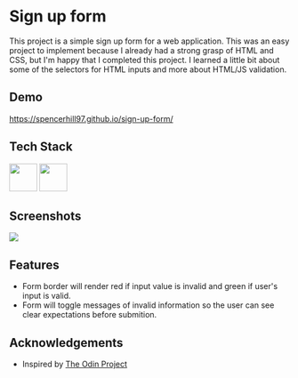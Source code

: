 
# Sign up form

This project is a simple sign up form for a web application. This was an easy project to implement because I already had a strong grasp of HTML and CSS, but I'm happy that I completed this project. I learned a little bit about some of the selectors for HTML inputs and more about HTML/JS validation.
## Demo

https://spencerhill97.github.io/sign-up-form/


## Tech Stack

<div align="left">
<img src="https://cdn.jsdelivr.net/gh/devicons/devicon/icons/html5/html5-original.svg" width="50" height="50"/>
<img src="https://cdn.jsdelivr.net/gh/devicons/devicon/icons/css3/css3-original.svg" width="50" height="50" />
          


## Screenshots

<img src="https://github.com/spencerhill97/sign-up-form/assets/113248092/7cb2636d-edc7-4e3a-8ee2-d635fbeac147"  />



## Features

- Form border will render red if input value is invalid and green if user's input is valid.
- Form will toggle messages of invalid information so the user can see clear expectations before submition.


## Acknowledgements

 - Inspired by [The Odin Project](https://www.theodinproject.com/lessons/node-path-intermediate-html-and-css-sign-up-form)


